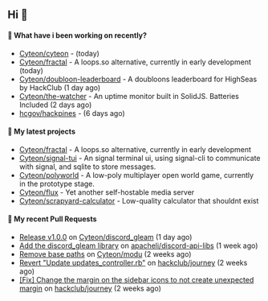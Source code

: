 ## Hi 👋

#### 👀 What have i been working on recently?

- [Cyteon/cyteon](https://github.com/Cyteon/cyteon) -  (today)
- [Cyteon/fractal](https://github.com/Cyteon/fractal) - A loops.so alternative, currently in early development (today)
- [Cyteon/doubloon-leaderboard](https://github.com/Cyteon/doubloon-leaderboard) - A doubloons leaderboard for HighSeas by HackClub (1 day ago)
- [Cyteon/the-watcher](https://github.com/Cyteon/the-watcher) - An uptime monitor built in SolidJS. Batteries Included (2 days ago)
- [hcgov/hackpines](https://github.com/hcgov/hackpines) -  (6 days ago)

#### 🌱 My latest projects

- [Cyteon/fractal](https://github.com/Cyteon/fractal) - A loops.so alternative, currently in early development
- [Cyteon/signal-tui](https://github.com/Cyteon/signal-tui) - An signal terminal ui, using signal-cli to communicate with signal, and sqlite to store messages.
- [Cyteon/polyworld](https://github.com/Cyteon/polyworld) - A low-poly multiplayer open world game, currently in the prototype stage. 
- [Cyteon/flux](https://github.com/Cyteon/flux) - Yet another self-hostable media server
- [Cyteon/scrapyard-calculator](https://github.com/Cyteon/scrapyard-calculator) - Low-quality calculator that shouldnt exist

#### 🔨 My recent Pull Requests

- [Release v1.0.0](https://github.com/Cyteon/discord_gleam/pull/11) on [Cyteon/discord_gleam](https://github.com/Cyteon/discord_gleam) (1 day ago)
- [Add the discord_gleam library](https://github.com/apacheli/discord-api-libs/pull/74) on [apacheli/discord-api-libs](https://github.com/apacheli/discord-api-libs) (1 week ago)
- [Remove base paths](https://github.com/Cyteon/modu/pull/23) on [Cyteon/modu](https://github.com/Cyteon/modu) (2 weeks ago)
- [Revert "Update updates_controller.rb"](https://github.com/hackclub/journey/pull/52) on [hackclub/journey](https://github.com/hackclub/journey) (2 weeks ago)
- [[Fix] Change the margin on the sidebar icons to not create unexpected margin](https://github.com/hackclub/journey/pull/49) on [hackclub/journey](https://github.com/hackclub/journey) (2 weeks ago)
